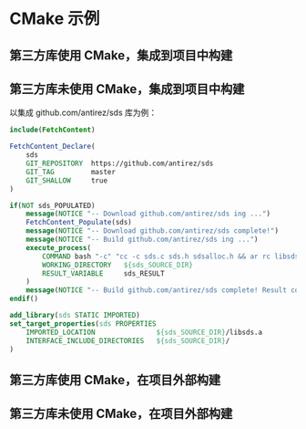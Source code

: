 # CMake 示例

## 第三方库使用 CMake，集成到项目中构建

## 第三方库未使用 CMake，集成到项目中构建

以集成 github.com/antirez/sds 库为例：

```cmake
include(FetchContent)

FetchContent_Declare(
    sds
    GIT_REPOSITORY  https://github.com/antirez/sds
    GIT_TAG         master
    GIT_SHALLOW     true
)

if(NOT sds_POPULATED)
    message(NOTICE "-- Download github.com/antirez/sds ing ...")
    FetchContent_Populate(sds)
    message(NOTICE "-- Download github.com/antirez/sds complete!")
    message(NOTICE "-- Build github.com/antirez/sds ing ...")
    execute_process(
        COMMAND bash "-c" "cc -c sds.c sds.h sdsalloc.h && ar rc libsds.a sds.o"
        WORKING_DIRECTORY   ${sds_SOURCE_DIR}
        RESULT_VARIABLE     sds_RESULT
    )
    message(NOTICE "-- Build github.com/antirez/sds complete! Result code: ${sds_RESULT}")
endif()

add_library(sds STATIC IMPORTED)
set_target_properties(sds PROPERTIES
    IMPORTED_LOCATION               ${sds_SOURCE_DIR}/libsds.a
    INTERFACE_INCLUDE_DIRECTORIES   ${sds_SOURCE_DIR}/
)
```

## 第三方库使用 CMake，在项目外部构建

## 第三方库未使用 CMake，在项目外部构建
